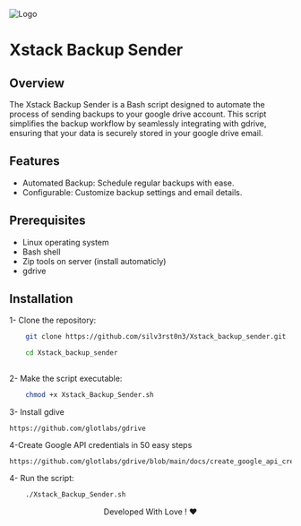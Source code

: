
![Logo](https://dev-to-uploads.s3.amazonaws.com/uploads/articles/th5xamgrr6se0x5ro4g6.png)


# Xstack Backup Sender


## Overview
The Xstack Backup Sender is a Bash script designed to automate the process of sending backups to your google drive account. This script simplifies the backup workflow by seamlessly integrating with gdrive, ensuring that your data is securely stored in your  google drive email.


## Features

- Automated Backup: Schedule regular backups with ease.
- Configurable: Customize backup settings and email details.

## Prerequisites

- Linux operating system
- Bash shell
- Zip tools on server (install automaticly)
- gdrive
## Installation

1- Clone the repository:

```bash
    git clone https://github.com/silv3rst0n3/Xstack_backup_sender.git

    cd Xstack_backup_sender
    
```

2- Make the script executable:


```bash
    chmod +x Xstack_Backup_Sender.sh
```

3- Install gdive

```
https://github.com/glotlabs/gdrive
```

4-Create Google API credentials in 50 easy steps

```
https://github.com/glotlabs/gdrive/blob/main/docs/create_google_api_credentials.md
```

4- Run the script:


```bash
    ./Xstack_Backup_Sender.sh
```


<div align="center"> Developed With Love ! ❤️</div>
